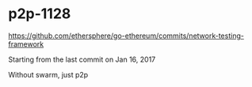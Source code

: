 # p2p-1128

https://github.com/ethersphere/go-ethereum/commits/network-testing-framework

Starting from the last commit on Jan 16, 2017

Without swarm, just p2p
